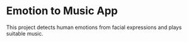 ﻿# Emotion to Music App

This project detects human emotions from facial expressions and plays suitable music.
